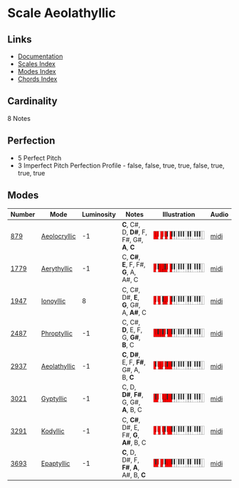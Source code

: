 # Scale Aeolathyllic

## Links

- [Documentation](README.md)
- [Scales Index](Scales.md)
- [Modes Index](Modes.md)
- [Chords Index](Chords.md)

## Cardinality

8 Notes

## Perfection

- 5 Perfect Pitch
- 3 Imperfect Pitch
Perfection Profile - false, false, true, true, false, true, true, true

## Modes

| Number | Mode | Luminosity | Notes | Illustration | Audio |
|--------|------|------------|-------|--------------|-------|
| [879](https://ianring.com/musictheory/scales/879) | [Aeolocryllic](ModeAeolocryllic.md) | -1 | **C**, C#, D, **D#**, F, F#, G#, **A**, **C** | ![CNaturalAeolocryllic](ModeCNaturalAeolocryllic.png) | [midi](https://github.com/edipermadi/music/blob/main/docs/ModeCNaturalAeolocryllic.mid?raw=true) | 
| [1779](https://ianring.com/musictheory/scales/1779) | [Aerythyllic](ModeAerythyllic.md) | -1 | C, **C#**, **E**, F, F#, **G**, A, A#, C | ![CNaturalAerythyllic](ModeCNaturalAerythyllic.png) | [midi](https://github.com/edipermadi/music/blob/main/docs/ModeCNaturalAerythyllic.mid?raw=true) | 
| [1947](https://ianring.com/musictheory/scales/1947) | [Ionoyllic](ModeIonoyllic.md) | 8 | C, C#, D#, **E**, **G**, G#, A, **A#**, C | ![CNaturalIonoyllic](ModeCNaturalIonoyllic.png) | [midi](https://github.com/edipermadi/music/blob/main/docs/ModeCNaturalIonoyllic.mid?raw=true) | 
| [2487](https://ianring.com/musictheory/scales/2487) | [Phroptyllic](ModePhroptyllic.md) | -1 | C, C#, **D**, E, F, G, **G#**, **B**, C | ![CNaturalPhroptyllic](ModeCNaturalPhroptyllic.png) | [midi](https://github.com/edipermadi/music/blob/main/docs/ModeCNaturalPhroptyllic.mid?raw=true) | 
| [2937](https://ianring.com/musictheory/scales/2937) | [Aeolathyllic](ModeAeolathyllic.md) | -1 | **C**, **D#**, E, F, **F#**, G#, A, B, **C** | ![CNaturalAeolathyllic](ModeCNaturalAeolathyllic.png) | [midi](https://github.com/edipermadi/music/blob/main/docs/ModeCNaturalAeolathyllic.mid?raw=true) | 
| [3021](https://ianring.com/musictheory/scales/3021) | [Gyptyllic](ModeGyptyllic.md) | -1 | C, D, **D#**, **F#**, G, G#, **A**, B, C | ![CNaturalGyptyllic](ModeCNaturalGyptyllic.png) | [midi](https://github.com/edipermadi/music/blob/main/docs/ModeCNaturalGyptyllic.mid?raw=true) | 
| [3291](https://ianring.com/musictheory/scales/3291) | [Kodyllic](ModeKodyllic.md) | -1 | C, **C#**, D#, E, F#, **G**, **A#**, B, C | ![CNaturalKodyllic](ModeCNaturalKodyllic.png) | [midi](https://github.com/edipermadi/music/blob/main/docs/ModeCNaturalKodyllic.mid?raw=true) | 
| [3693](https://ianring.com/musictheory/scales/3693) | [Epaptyllic](ModeEpaptyllic.md) | -1 | **C**, D, D#, F, **F#**, **A**, A#, B, **C** | ![CNaturalEpaptyllic](ModeCNaturalEpaptyllic.png) | [midi](https://github.com/edipermadi/music/blob/main/docs/ModeCNaturalEpaptyllic.mid?raw=true) | 
